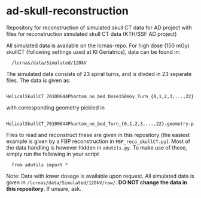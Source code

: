 # ad-skull-reconstruction
Repository for reconstruction of simulated skull CT data for AD project with files for reconstruction simulated skull CT data (KTH/SSF AD project)

All simulated data is available on the lcrnas-repo. For high dose (150 mGy) skullCT (following settings used at KI Geriatrics), data can be found in:
```
  /lcrnas/data/Simulated/120kV
```
The simulated data consists of 23 spiral turns, and is divded in 23 separate files. The data is given as:
```
  HelicalSkullCT_70100644Phantom_no_bed_Dose150mGy_Turn_{0,1,2,3,...,22}.data.npy
```
with corresponding geometry pickled in
```
  HelicalSkullCT_70100644Phantom_no_bed_Turn_{0,1,2,3,...,22}.geometry.p
```  
Files to read and reconstruct these are given in this repository (the easiest example is given by a FBP reconstruction in ```FBP_reco_skullCT.py```). Most of the data handling is however hidden in ```adutils.py```. To make use of these, simply run the following in your script
```
  from adutils import *
```  
Note: Data with lower dosage is available upon request. All simulated data is given in ```/lcrnas/data/Simulated/120kV/raw/```. **DO NOT change the data in this repository**. If unsure, ask. 


